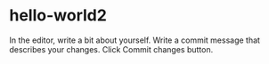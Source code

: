 # hello-world2
In the editor, write a bit about yourself.
Write a commit message that describes your changes.
Click Commit changes button.

